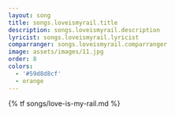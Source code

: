 ```yaml
---
layout: song
title: songs.loveismyrail.title
description: songs.loveismyrail.description
lyricist: songs.loveismyrail.lyricist
comparranger: songs.loveismyrail.comparranger
image: assets/images/11.jpg
order: 8
colors:
  - '#59d8d8cf'
  - orange
---
```


{% tf songs/love-is-my-rail.md %}
